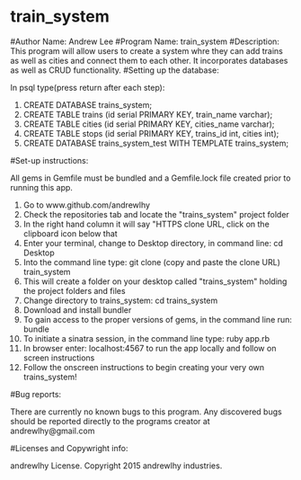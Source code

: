 # train_system

#Author Name: Andrew Lee
#Program Name: train_system
#Description: This program will allow users to create a system whre they can add trains as well as cities and connect them to each other.  It incorporates databases as well as CRUD functionality.
#Setting up the database:
<p>In psql type(press return after each step):
<ol>
<li>CREATE DATABASE trains_system;</li>
<li>CREATE TABLE trains (id serial PRIMARY KEY, train_name varchar);</li>
<li>CREATE TABLE cities (id serial PRIMARY KEY, cities_name varchar);</li>
<li>CREATE TABLE stops (id serial PRIMARY KEY, trains_id int, cities int);</li>
<li>CREATE DATABASE trains_system_test WITH TEMPLATE trains_system;</li>
</ol>

#Set-up instructions:
<p>All gems in Gemfile must be bundled and a Gemfile.lock file created prior to running this app.</p>
<ol>
<li>Go to www.github.com/andrewlhy</li>
<li>Check the repositories tab and locate the "trains_system" project folder</li>
<li>In the right hand column it will say "HTTPS clone URL, click on the clipboard icon below that</li>
<li>Enter your terminal, change to Desktop directory, in command line: cd Desktop</li>
<li>Into the command line type: git clone (copy and paste the clone URL) train_system</li>
<li>This will create a folder on your desktop called "trains_system" holding the project folders and files</li>
<li>Change directory to trains_system: cd trains_system</li>
<li>Download and install bundler</li>
<li>To gain access to the proper versions of gems, in the command line run: bundle</li>
<li>To initiate a sinatra session, in the command line type: ruby app.rb</li>
<li>In browser enter: localhost:4567 to run the app locally and follow on screen instructions</li>
<li>Follow the onscreen instructions to begin creating your very own trains_system!</li>
</ol>
</p>
#Bug reports: <p>There are currently no known bugs to this program.  Any discovered bugs should be reported
directly to the programs creator at andrewlhy@gmail.com</p>
#Licenses and Copywright info: <p>andrewlhy License.  Copyright 2015 andrewlhy industries.</p>
